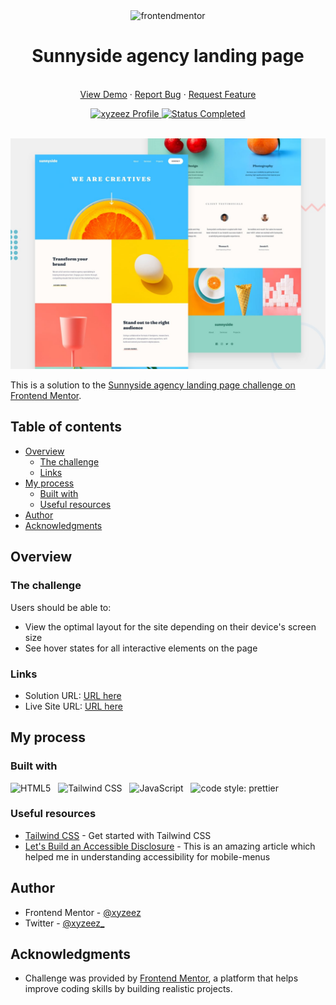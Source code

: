 <div id="top"></div>

<div align="center">
  <div>
    <!--  -->
    <img
      src="https://www.frontendmentor.io/static/images/logo-mobile.svg"
      alt="frontendmentor"
      width="80" />
    <!--  -->
    <h1 align="center">Sunnyside agency landing page</h1>
  </div>
  <!--  -->
  <p align="center">
    <br />
    <a href="https://femc-sunnyside-agency-landing-page.netlify.app/">View Demo</a>
    ·
    <a href="https://github.com/xyzeez/sunnyside-agency-landing-page/issues" target="_blank">Report Bug</a>
    ·
    <a href="https://github.com/xyzeez/sunnyside-agency-landing-page/issues" target="_blank">Request Feature</a>
  </p>
  <!--  -->
  <div align="center">
    <!-- Profile -->
    <a href="#">
      <img
        src="https://img.shields.io/badge/Profile-Xyzeez-07043B?style=for-the-badge&logo=frontendmentor"
        alt="xyzeez Profile" />
    </a>
    <!-- Status -->
    <a href="#">
      <img
        src="https://img.shields.io/badge/Status-Completed-2ECC40?style=for-the-badge"
        alt="Status Completed" />
    </a>
  </div>

  <br>

![](./design/desktop-preview.jpg)

</div>

This is a solution to the [Sunnyside agency landing page challenge on Frontend Mentor](https://www.frontendmentor.io/challenges/sunnyside-agency-landing-page-7yVs3B6ef).

## Table of contents

- [Overview](#overview)
  - [The challenge](#the-challenge)
  - [Links](#links)
- [My process](#my-process)
  - [Built with](#built-with)
  - [Useful resources](#useful-resources)
- [Author](#author)
- [Acknowledgments](#acknowledgments)

## Overview

### The challenge

Users should be able to:

- View the optimal layout for the site depending on their device's screen size
- See hover states for all interactive elements on the page

### Links

- Solution URL: [URL here](https://www.frontendmentor.io/solutions/sunnyside-agency-landing-page-tailwindcss-Cg_o8zWjRO)
- Live Site URL: [URL here](https://femc-sunnyside-agency-landing-page.netlify.app/)

## My process

### Built with

![HTML5](https://img.shields.io/badge/html5-%23E34F26.svg?style=for-the-badge&logo=html5&logoColor=white) &nbsp; ![Tailwind CSS](https://img.shields.io/badge/tailwindcss-06b6d4.svg?style=for-the-badge&logo=tailwindcss&logoColor=white) &nbsp; ![JavaScript](https://img.shields.io/badge/JavaScript%20-%23F7DF1E.svg?style=for-the-badge&logo=javascript&logoColor=black) &nbsp; ![code style: prettier](https://img.shields.io/badge/code_style-prettier-ff69b4.svg?style=for-the-badge&logo=prettier&logoColor=black) &nbsp;

### Useful resources

- [Tailwind CSS](https://tailwindcss.com/docs) - Get started with Tailwind CSS
- [Let's Build an Accessible Disclosure](https://fedmentor.dev/posts/disclosure-ui/) - This is an amazing article which helped me in understanding accessibility for mobile-menus

## Author

- Frontend Mentor - [@xyzeez](https://www.frontendmentor.io/profile/xyzeez)
- Twitter - [@xyzeez\_](https://twitter.com/xyzeez_)

## Acknowledgments

- Challenge was provided by [Frontend Mentor](https://www.frontendmentor.io), a platform that helps improve coding skills by building realistic projects.
